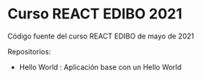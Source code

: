 # Curso REACT EDIBO 2021

Código fuente del curso REACT EDIBO de mayo de 2021

Repositorios: 

- Hello World : Aplicación base con un Hello World
